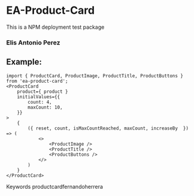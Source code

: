 # EA-Product-Card

This is a NPM deployment test package

### Elis Antonio Perez

## Example:

```
import { ProductCard, ProductImage, ProductTitle, ProductButtons } from 'ea-product-card';
<ProductCard
    product={ product }
    initialValues={{
        count: 4,
        maxCount: 10,
    }}
>
    {
        ({ reset, count, isMaxCountReached, maxCount, increaseBy  }) => (
            <>
                <ProductImage />
                <ProductTitle />
                <ProductButtons />
            </>
        )
    }
</ProductCard>
```

Keywords
productcardfernandoherrera
